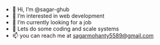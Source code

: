 - 👋 Hi, I’m @sagar-ghub
- 👀 I’m interested in web development
- 🌱 I’m currently looking for a job
- 💞️ Lets do some coding and scale systems
- 📫 you can reach me at sagarmohanty5589@gmail.com

<!---
sagar-ghub/sagar-ghub is a ✨ special ✨ repository because its `README.md` (this file) appears on your GitHub profile.
You can click the Preview link to take a look at your changes.
--->
